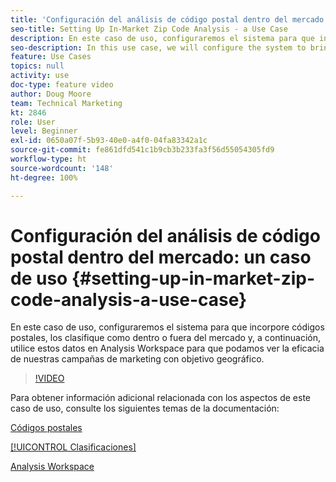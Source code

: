 ```yaml
---
title: 'Configuración del análisis de código postal dentro del mercado: un caso de uso'
seo-title: Setting Up In-Market Zip Code Analysis - a Use Case
description: En este caso de uso, configuraremos el sistema para que incorpore códigos postales, los clasifique como dentro o fuera del mercado y, a continuación, utilice estos datos en Analysis Workspace para que podamos ver la eficacia de nuestras campañas de marketing con objetivo geográfico.
seo-description: In this use case, we will configure the system to bring in zip codes, classify them as in-market or out-of-market, and then use this data in Analysis Workspace so that we can see the effectiveness of our geo-targeted marketing campaigns.
feature: Use Cases
topics: null
activity: use
doc-type: feature video
author: Doug Moore
team: Technical Marketing
kt: 2846
role: User
level: Beginner
exl-id: 0650a07f-5b93-40e0-a4f0-04fa83342a1c
source-git-commit: fe861dfd541c1b9cb3b233fa3f56d55054305fd9
workflow-type: ht
source-wordcount: '148'
ht-degree: 100%

---
```


# Configuración del análisis de código postal dentro del mercado: un caso de uso {#setting-up-in-market-zip-code-analysis-a-use-case}

En este caso de uso, configuraremos el sistema para que incorpore códigos postales, los clasifique como dentro o fuera del mercado y, a continuación, utilice estos datos en Analysis Workspace para que podamos ver la eficacia de nuestras campañas de marketing con objetivo geográfico.

>[!VIDEO](https://video.tv.adobe.com/v/27052/?quality=12)

Para obtener información adicional relacionada con los aspectos de este caso de uso, consulte los siguientes temas de la documentación:

[Códigos postales](https://experienceleague.adobe.com/docs/analytics/components/dimensions/zip-code.html?lang=es)

[[!UICONTROL Clasificaciones]](https://experienceleague.adobe.com/docs/analytics/components/classifications/c-classifications.html?lang=es)

[Analysis Workspace](https://experienceleague.adobe.com/docs/analytics/analyze/analysis-workspace/home.html?lang=es)
